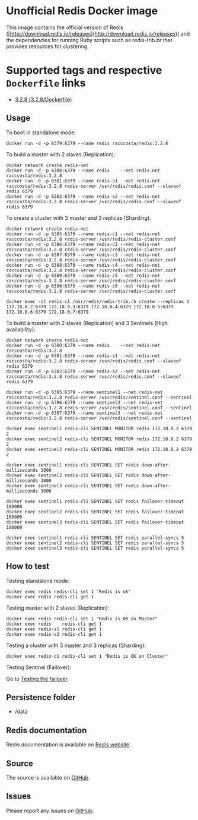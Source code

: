 # Unofficial Redis Docker image

This image contains the official version of Redis ([http://download.redis.io/releases](http://download.redis.io/releases)) and the dependencies for running Ruby scripts such as redis-trib.br that provides resources for clustering.


# Supported tags and respective `Dockerfile` links

-	[3.2.8 (3.2.8/Dockerfile)](https://github.com/racc-costa/dockerfiles/blob/master/redis/Dockerfile)

## Usage


To boot in standalone mode:

	docker run -d -p 6379:6379 --name redis racccosta/redis:3.2.8
	

To build a master with 2 slaves (Replication):

	docker network create redis-net
	docker run -d -p 6380:6379 --name redis    --net redis-net racccosta/redis:3.2.8
	docker run -d -p 6381:6379 --name redis-s1 --net redis-net racccosta/redis:3.2.8 redis-server /usr/redis/redis.conf --slaveof redis 6379
	docker run -d -p 6382:6379 --name redis-s2 --net redis-net racccosta/redis:3.2.8 redis-server /usr/redis/redis.conf --slaveof redis 6379


To create a cluster with 3 master and 3 replicas (Sharding):

	docker network create redis-net
	docker run -d -p 6385:6379 --name redis-c1 --net redis-net racccosta/redis:3.2.8 redis-server /usr/redis/redis-cluster.conf
	docker run -d -p 6386:6379 --name redis-c2 --net redis-net racccosta/redis:3.2.8 redis-server /usr/redis/redis-cluster.conf
	docker run -d -p 6387:6379 --name redis-c3 --net redis-net racccosta/redis:3.2.8 redis-server /usr/redis/redis-cluster.conf
	docker run -d -p 6388:6379 --name redis-c4 --net redis-net racccosta/redis:3.2.8 redis-server /usr/redis/redis-cluster.conf
	docker run -d -p 6389:6379 --name redis-c5 --net redis-net racccosta/redis:3.2.8 redis-server /usr/redis/redis-cluster.conf
	docker run -d -p 6390:6379 --name redis-c6 --net redis-net racccosta/redis:3.2.8 redis-server /usr/redis/redis-cluster.conf
	
	docker exec -it redis-c1 /usr/redis/redis-trib.rb create --replicas 1 172.18.0.2:6379 172.18.0.3:6379 172.18.0.4:6379 172.18.0.5:6379 172.18.0.6:6379 172.18.0.7:6379


To build a master with 2 slaves (Replication) and 3 Sentinels (High availability):

	docker network create redis-net
	docker run -d -p 6380:6379 --name redis    --net redis-net racccosta/redis:3.2.8
	docker run -d -p 6381:6379 --name redis-s1 --net redis-net racccosta/redis:3.2.8 redis-server /usr/redis/redis.conf --slaveof redis 6379
	docker run -d -p 6382:6379 --name redis-s2 --net redis-net racccosta/redis:3.2.8 redis-server /usr/redis/redis.conf --slaveof redis 6379

	docker run -d -p 6395:6379 --name sentinel1 --net redis-net racccosta/redis:3.2.8 redis-server /usr/redis/sentinel.conf --sentinel
	docker run -d -p 6396:6379 --name sentinel2 --net redis-net racccosta/redis:3.2.8 redis-server /usr/redis/sentinel.conf --sentinel
	docker run -d -p 6397:6379 --name sentinel3 --net redis-net racccosta/redis:3.2.8 redis-server /usr/redis/sentinel.conf --sentinel
	
	docker exec sentinel1 redis-cli SENTINEL MONITOR redis 172.18.0.2 6379 2 
	docker exec sentinel2 redis-cli SENTINEL MONITOR redis 172.18.0.2 6379 2 
	docker exec sentinel3 redis-cli SENTINEL MONITOR redis 172.18.0.2 6379 2 
	
	docker exec sentinel1 redis-cli SENTINEL SET redis down-after-milliseconds 3000
	docker exec sentinel2 redis-cli SENTINEL SET redis down-after-milliseconds 3000
	docker exec sentinel3 redis-cli SENTINEL SET redis down-after-milliseconds 3000
	
	docker exec sentinel1 redis-cli SENTINEL SET redis failover-timeout 180000
	docker exec sentinel2 redis-cli SENTINEL SET redis failover-timeout 180000
	docker exec sentinel3 redis-cli SENTINEL SET redis failover-timeout 180000
	
	docker exec sentinel1 redis-cli SENTINEL SET redis parallel-syncs 5
	docker exec sentinel2 redis-cli SENTINEL SET redis parallel-syncs 5
	docker exec sentinel3 redis-cli SENTINEL SET redis parallel-syncs 5
	

## How to test


Testing standalone mode:

	docker exec redis redis-cli set 1 "Redis is ok"
	docker exec redis redis-cli get 1


Testing  master with 2 slaves (Replication):

	docker exec redis redis-cli set 1 "Redis is OK on Master"
	docker exec redis    redis-cli get 1
	docker exec redis-s1 redis-cli get 1
	docker exec redis-s2 redis-cli get 1


Testing a cluster with 3 master and 3 replicas (Sharding):

	docker exec redis-c1 redis-cli set 1 "Redis is OK on Cluster"


Testing Sentinel (Failover):

Go to [Testing the failover](https://github.com/racc-costa/dockerfiles/tree/master/redis).


## Persistence folder	
-	/data


## Redis documentation
Redis documentation is available on [Redis website](https://redis.io).


## Source

The source is available on [GitHub](https://redis.io/topics/sentinel).


## Issues

Please report any issues on [GitHub](https://github.com/racc-costa/dockerfiles/issues).